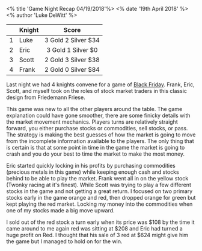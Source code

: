 <% title 'Game Night Recap 04/19/2018'%>
<% date '19th April 2018' %>
<% author 'Luke DeWitt' %>

<div class="grid-score-entry" markdown="1">

| | Knight | Score |
| :---: | --- | :---: |
| 1 | Luke | 3 Gold 2 Silver $34 |
| 2 | Eric | 3 Gold 1 Silver $0 |
| 3 | Scott | 2 Gold 3 Silver $38 |
| 4 | Frank | 2 Gold 0 Silver $84 |

</div>

Last night we had 4 knights convene for a game of [Black Friday](https://boardgamegeek.com/boardgame/39242/black-friday).  Frank, Eric, Scott, and myself took on the roles  of stock market traders in this classic design from Friedemann Friese.

This game was new to all the other players around the table.  The game explanation could have gone smoother, there are some finicky details with the market movement mechanics.  Players turns are relatively straight forward, you either purchase stocks or commodities, sell stocks, or pass.  The strategy is making the best guesses of how the market is going to move from the incomplete information available to the players.  The only thing that is certain is that at some point in time in the game the market is going to crash and you do your best to time the market to make the most money.

Eric started quickly locking in his profits by purchasing commodities (precious metals in this game)  while keeping enough cash and stocks behind to be able to play the market.  Frank went all in on the yellow stock (Twonky racing at it's finest).  While Scott was trying to play a few different stocks in the game and not getting a great return.  I focused on two primary stocks early in the game orange and red, then dropped orange for green but kept playing the red market.  Locking my money into the commodities when one of my stocks made a big move upward.

I sold out of the red stock a turn early when its price was $108 by the time it came around to me again red was sitting at $208 and Eric had turned a huge profit on Red.  I thought that his sale of 3 red at $624 might give him the game but I managed to hold on for the win.
